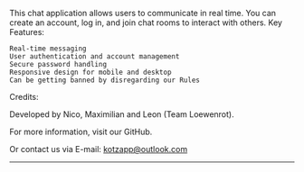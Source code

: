 This chat application allows users to communicate in real time. You can create an account, log in, and join chat rooms to interact with others.
Key Features:

    Real-time messaging
    User authentication and account management
    Secure password handling
    Responsive design for mobile and desktop
    Can be getting banned by disregarding our Rules

Credits:

Developed by Nico, Maximilian and Leon (Team Loewenrot).

For more information, visit our GitHub.

Or contact us via E-mail: kotzapp@outlook.com
****
